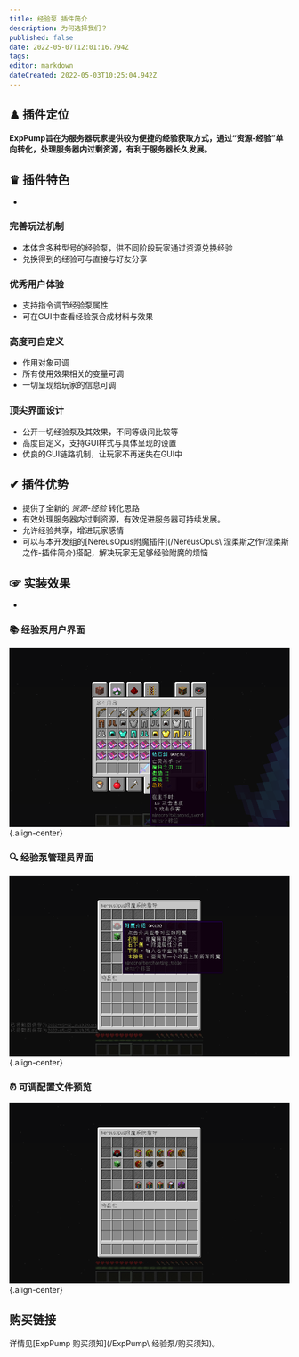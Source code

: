 ```yaml
---
title: 经验泵 插件简介
description: 为何选择我们？
published: false
date: 2022-05-07T12:01:16.794Z
tags: 
editor: markdown
dateCreated: 2022-05-03T10:25:04.942Z
---
```


## ♟ 插件定位
**ExpPump旨在为服务器玩家提供较为便捷的经验获取方式，通过“资源-经验”单向转化，处理服务器内过剩资源，有利于服务器长久发展。**

## ♛ 插件特色
-
### 完善玩法机制
- 本体含多种型号的经验泵，供不同阶段玩家通过资源兑换经验
- 兑换得到的经验可与直接与好友分享
### 优秀用户体验
- 支持指令调节经验泵属性
- 可在GUI中查看经验泵合成材料与效果
### 高度可自定义
- 作用对象可调
- 所有使用效果相关的变量可调
- 一切呈现给玩家的信息可调
### 顶尖界面设计
- 公开一切经验泵及其效果，不同等级间比较等
- 高度自定义，支持GUI样式与具体呈现的设置
- 优良的GUI链路机制，让玩家不再迷失在GUI中
## ✔ 插件优势
- 提供了全新的 *资源-经验* 转化思路
- 有效处理服务器内过剩资源，有效促进服务器可持续发展。
- 允许经验共享，增进玩家感情
- 可以与本开发组的[NereusOpus附魔插件](/NereusOpus\ 涅柔斯之作/涅柔斯之作-插件简介)搭配，解决玩家无足够经验附魔的烦恼

## ☞ 实装效果
- 
### 📚 经验泵用户界面
![附魔显示.png](/nereusopus/简介/附魔显示.png){.align-center}
### 🔍 经验泵管理员界面
![主菜单-查询.png](/nereusopus/简介/主菜单-查询.png){.align-center}
### ⏰ 可调配置文件预览
![主菜单.png](/nereusopus/简介/主菜单.png){.align-center}

## 购买链接
详情见[ExpPump 购买须知](/ExpPump\ 经验泵/购买须知)。